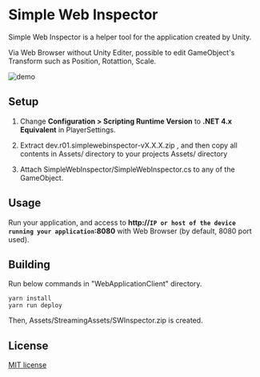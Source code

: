 # Simple Web Inspector

Simple Web Inspector is a helper tool for the application created by Unity.

Via Web Browser without Unity Editer,
possible to edit GameObject's Transform such as Position, Rotattion, Scale.

![demo](https://raw.githubusercontent.com/wiki/r01hee/SimpleWebInspector/images/demo.gif)

## Setup

1. Change **Configuration > Scripting Runtime Version** to **.NET 4.x Equivalent** in PlayerSettings.

2. Extract dev.r01.simplewebinspector-vX.X.X.zip , and then copy all contents in Assets/ directory to your projects Assets/ directory

3. Attach SimpleWebInspector/SimpleWebInspector.cs to any of the GameObject.

## Usage

Run your application, and access to **http://`IP or host of the device running your application`:8080** with Web Browser (by default, 8080 port used).

## Building

Run below commands in "WebApplicationClient" directory.

```console
yarn install
yarn run deploy
```

Then, Assets/StreamingAssets/SWInspector.zip is created.

## License

[MIT license](LICENSE)
